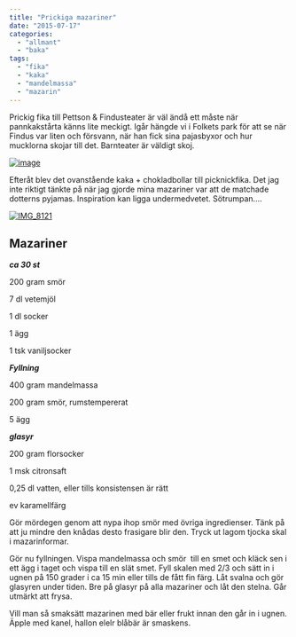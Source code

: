 ```yaml
---
title: "Prickiga mazariner"
date: "2015-07-17"
categories: 
  - "allmant"
  - "baka"
tags: 
  - "fika"
  - "kaka"
  - "mandelmassa"
  - "mazarin"
---
```


Prickig fika till Pettson & Findusteater är väl ändå ett måste när pannkakstårta känns lite meckigt. Igår hängde vi i Folkets park för att se när Findus var liten och försvann, när han fick sina pajasbyxor och hur mucklorna skojar till det. Barnteater är väldigt skoj.

[![image](images/image2.jpg)](http://import.local/wp-content/uploads/2015/07/image2.jpg)

Efteråt blev det ovanstående kaka + chokladbollar till picknickfika. Det jag inte riktigt tänkte på när jag gjorde mina mazariner var att de matchade dotterns pyjamas. Inspiration kan ligga undermedvetet. Sötrumpan....

[![IMG_8121](images/IMG_8121-1020x765.jpg)](http://import.local/wp-content/uploads/2015/07/IMG_8121.jpg)

## Mazariner

_**ca 30 st**_

200 gram smör

7 dl vetemjöl

1 dl socker

1 ägg

1 tsk vaniljsocker

_**Fyllning**_

400 gram mandelmassa

200 gram smör, rumstempererat

5 ägg

_**glasyr**_

200 gram florsocker

1 msk citronsaft

0,25 dl vatten, eller tills konsistensen är rätt

ev karamellfärg

Gör mördegen genom att nypa ihop smör med övriga ingredienser. Tänk på att ju mindre den knådas desto frasigare blir den. Tryck ut lagom tjocka skal i mazarinformar.

Gör nu fyllningen. Vispa mandelmassa och smör  till en smet och kläck sen i ett ägg i taget och vispa till en slät smet. Fyll skalen med 2/3 och sätt in i ugnen på 150 grader i ca 15 min eller tills de fått fin färg. Låt svalna och gör glasyren under tiden. Bre på glasyr på alla mazariner och låt den stelna. Går utmärkt att frysa.

Vill man så smaksätt mazarinen med bär eller frukt innan den går in i ugnen. Äpple med kanel, hallon elelr blåbär är smaskens.
